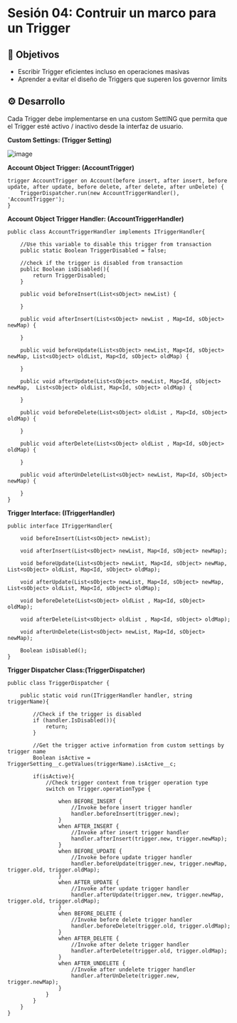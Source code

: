 
# Sesión 04: Contruir un marco para un Trigger

## :dart: Objetivos

- Escribir Trigger eficientes incluso en operaciones masivas
- Aprender a evitar el diseño de Triggers que superen los governor limits

## ⚙ Desarrollo

Cada Trigger debe implementarse en una custom SettING que permita que el Trigger esté activo / inactivo desde la interfaz de usuario.

<Strong>Custom Settings: (Trigger Setting)</Strong>

![image](https://user-images.githubusercontent.com/523243/145913659-73ad4918-595a-4ae7-ba9a-fbebedd4f18c.png)

<Strong>Account Object Trigger: (AccountTrigger)</Strong>

```
trigger AccountTrigger on Account(before insert, after insert, before update, after update, before delete, after delete, after unDelete) {
    TriggerDispatcher.run(new AccountTriggerHandler(), 'AccountTrigger');
}
```

<Strong>Account Object Trigger Handler: (AccountTriggerHandler)</Strong>
  
```
public class AccountTriggerHandler implements ITriggerHandler{
     
    //Use this variable to disable this trigger from transaction
    public static Boolean TriggerDisabled = false;
     
    //check if the trigger is disabled from transaction
    public Boolean isDisabled(){
        return TriggerDisabled;
    }
     
    public void beforeInsert(List<sObject> newList) {
         
    }
     
    public void afterInsert(List<sObject> newList , Map<Id, sObject> newMap) {
         
    }
     
    public void beforeUpdate(List<sObject> newList, Map<Id, sObject> newMap, List<sObject> oldList, Map<Id, sObject> oldMap) {
         
    }
     
    public void afterUpdate(List<sObject> newList, Map<Id, sObject> newMap,  List<sObject> oldList, Map<Id, sObject> oldMap) {
         
    }
     
    public void beforeDelete(List<sObject> oldList , Map<Id, sObject> oldMap) {
         
    }
     
    public void afterDelete(List<sObject> oldList , Map<Id, sObject> oldMap) {
         
    }
     
    public void afterUnDelete(List<sObject> newList, Map<Id, sObject> newMap) {
         
    }
}
```

<Strong>Trigger Interface: (ITriggerHandler)</Strong>

```
public interface ITriggerHandler{
     
    void beforeInsert(List<sObject> newList);
     
    void afterInsert(List<sObject> newList, Map<Id, sObject> newMap);
     
    void beforeUpdate(List<sObject> newList, Map<Id, sObject> newMap,  List<sObject> oldList, Map<Id, sObject> oldMap);
     
    void afterUpdate(List<sObject> newList, Map<Id, sObject> newMap,  List<sObject> oldList, Map<Id, sObject> oldMap);
     
    void beforeDelete(List<sObject> oldList , Map<Id, sObject> oldMap);
     
    void afterDelete(List<sObject> oldList , Map<Id, sObject> oldMap);
     
    void afterUnDelete(List<sObject> newList, Map<Id, sObject> newMap);
     
    Boolean isDisabled();
}
```

<Strong>Trigger Dispatcher Class:(TriggerDispatcher)</Strong>

```
public class TriggerDispatcher {
     
    public static void run(ITriggerHandler handler, string triggerName){
         
        //Check if the trigger is disabled
        if (handler.IsDisabled()){
            return;
        }
         
        //Get the trigger active information from custom settings by trigger name
        Boolean isActive = TriggerSetting__c.getValues(triggerName).isActive__c;
         
        if(isActive){
            //Check trigger context from trigger operation type
            switch on Trigger.operationType {
                 
                when BEFORE_INSERT {
                    //Invoke before insert trigger handler
                    handler.beforeInsert(trigger.new);
                }
                when AFTER_INSERT {
                    //Invoke after insert trigger handler
                    handler.afterInsert(trigger.new, trigger.newMap);
                }
                when BEFORE_UPDATE {
                    //Invoke before update trigger handler
                    handler.beforeUpdate(trigger.new, trigger.newMap, trigger.old, trigger.oldMap);
                }
                when AFTER_UPDATE {
                    //Invoke after update trigger handler
                    handler.afterUpdate(trigger.new, trigger.newMap, trigger.old, trigger.oldMap);
                }
                when BEFORE_DELETE {
                    //Invoke before delete trigger handler
                    handler.beforeDelete(trigger.old, trigger.oldMap);
                }
                when AFTER_DELETE {
                    //Invoke after delete trigger handler
                    handler.afterDelete(trigger.old, trigger.oldMap);
                }
                when AFTER_UNDELETE {
                    //Invoke after undelete trigger handler
                    handler.afterUnDelete(trigger.new, trigger.newMap);
                }
            }
        }
    }
}
```





